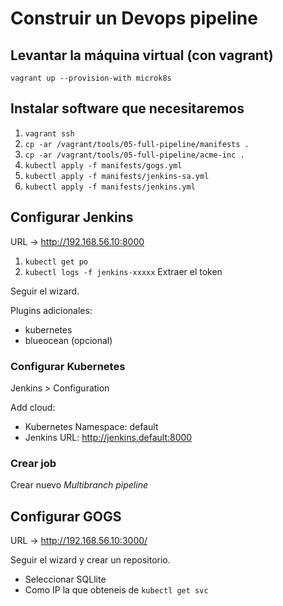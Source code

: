 # Construir un Devops pipeline

## Levantar la máquina virtual (con vagrant)

`vagrant up --provision-with microk8s`

## Instalar software que necesitaremos

1) `vagrant ssh`
2) `cp -ar /vagrant/tools/05-full-pipeline/manifests .`
3) `cp -ar /vagrant/tools/05-full-pipeline/acme-inc .`
4) `kubectl apply -f manifests/gogs.yml`
5) `kubectl apply -f manifests/jenkins-sa.yml`
6) `kubectl apply -f manifests/jenkins.yml`

## Configurar Jenkins

URL -> http://192.168.56.10:8000

1) `kubectl get po`
2) `kubectl logs -f jenkins-xxxxx`
Extraer el token

Seguir el wizard.

Plugins adicionales:

- kubernetes
- blueocean (opcional)

### Configurar Kubernetes

Jenkins > Configuration

Add cloud:
- Kubernetes Namespace: default
- Jenkins URL: http://jenkins.default:8000

### Crear job

Crear nuevo _Multibranch pipeline_

## Configurar GOGS

URL -> http://192.168.56.10:3000/

Seguir el wizard y crear un repositorio.
- Seleccionar SQLlite
- Como IP la que obteneis de `kubectl get svc`

